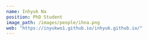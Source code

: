 ```yaml
---
name: Inhyuk Na
position: PhD Student
image_path: /images/people/ihna.png
web: "https://inyukwo1.github.io/inhyuk.github.io/"
---
```

